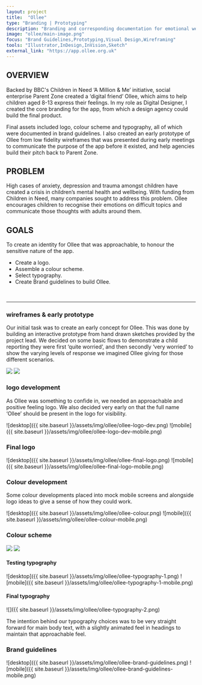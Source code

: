 ```yaml
---
layout: project
title:  "Ollee"
type: "Branding | Prototyping"
description: "Branding and corresponding documentation for emotional wellbeing app for children."
image: "ollee/main-image.png"
focus: "Brand Guidelines,Prototyping,Visual Design,Wireframing"
tools: "Illustrator,InDesign,InVision,Sketch"
external_link: "https://app.ollee.org.uk"
---
```


## OVERVIEW

Backed by BBC's Children in Need ‘A Million & Me’ initiative, social enterprise Parent Zone created a ‘digital friend’ Ollee, which aims to help children aged 8-13 express their feelings. In my role as Digital Designer, I created the core branding for the app, from which a design agency could build the final product.

Final assets included logo, colour scheme and typography, all of which were documented in brand guidelines. I also created an early prototype of Ollee from low fidelity wireframes that was presented during early meetings to communicate the purpose of the app before it existed, and help agencies build their pitch back to Parent Zone.

## PROBLEM

High cases of anxiety, depression and trauma amongst children have created a crisis in children’s mental health and wellbeing. With funding from Children in Need, many companies sought to address this problem. Ollee encourages children to recognise their emotions on difficult topics and communicate those thoughts with adults around them.

## GOALS
To create an identity for Ollee that was approachable, to honour the sensitive nature of the app.
- Create a logo.
- Assemble a colour scheme.
- Select typography.
- Create Brand guidelines to build Ollee.

<br>

---

### wireframes & early prototype
Our initial task was to create an early concept for Ollee. This was done by building an interactive prototype from hand drawn sketches provided by the project lead. We decided on some basic flows to demonstrate a child reporting they were first ‘quite worried’, and then secondly ‘very worried’ to show the varying levels of response we imagined Ollee giving for those different scenarios.

<div class="row two-image align">
    <img src="{{ site.baseurl }}/assets/img/ollee/ollee-wireframe-1.png">
    <img src="{{ site.baseurl }}/assets/img/ollee/ollee-wireframe-2.png">
</div>

### logo development
As Ollee was something to confide in, we needed an approachable and positive feeling logo. We also decided very early on that the full name ‘Ollee’ should be present in the logo for visibility.

![desktop]({{ site.baseurl }}/assets/img/ollee/ollee-logo-dev.png)
![mobile]({{ site.baseurl }}/assets/img/ollee/ollee-logo-dev-mobile.png)

### Final logo
![desktop]({{ site.baseurl }}/assets/img/ollee/ollee-final-logo.png)
![mobile]({{ site.baseurl }}/assets/img/ollee/ollee-final-logo-mobile.png)

### Colour development
Some colour developments placed into mock mobile screens and alongside logo ideas to give a sense of how they could work.

![desktop]({{ site.baseurl }}/assets/img/ollee/ollee-colour.png)
![mobile]({{ site.baseurl }}/assets/img/ollee/ollee-colour-mobile.png)

### Colour scheme
<div class="row two-image">
    <img src="{{ site.baseurl }}/assets/img/ollee/ollee-colour-scheme-1.png">
    <img src="{{ site.baseurl }}/assets/img/ollee/ollee-colour-scheme-2.png">
</div>

#### Testing typography
![desktop]({{ site.baseurl }}/assets/img/ollee/ollee-typography-1.png)
![mobile]({{ site.baseurl }}/assets/img/ollee/ollee-typography-1-mobile.png)

#### Final typography
![]({{ site.baseurl }}/assets/img/ollee/ollee-typography-2.png)

The intention behind our typography choices was to be very straight forward for main body text, with a slightly animated feel in headings to maintain that approachable feel.

### Brand guidelines
![desktop]({{ site.baseurl }}/assets/img/ollee/ollee-brand-guidelines.png)
![mobile]({{ site.baseurl }}/assets/img/ollee/ollee-brand-guidelines-mobile.png)